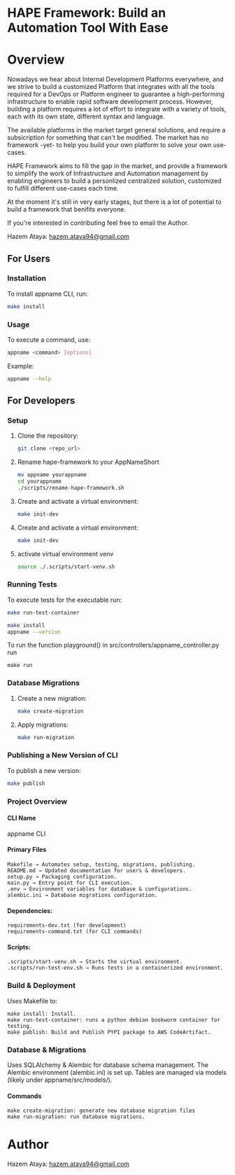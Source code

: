 # HAPE Framework: Build an Automation Tool With Ease

# Overview
Nowadays we hear about Internal Development Platforms everywhere, and we strive to build a customized Platform that integrates with all the tools required for a DevOps or Platform engineer to guarantee a high-performing infrastructure to enable rapid software development process. However, building a platform requires a lot of effort to integrate with a variety of tools, each with its own state, different syntax and language. 

The available platforms in the market target general solutions, and require a subsicription for something that can't be modified. The market has no framework -yet- to help you build your own platform to solve your own use-cases. 

HAPE Framework aims to fill the gap in the market, and provide a framework to simplify the work of Infrastructure and Automation management by enabling engineers to build a personlized centralized solution, customized to fulfill different use-cases each time. 

At the moment it's still in very early stages, but there is a lot of potential to build a framework that benifits everyone. 

If you're interested in contributing feel free to email the Author. 

Hazem Ataya: hazem.ataya94@gmail.com

## For Users

### Installation
To install appname CLI, run:
```sh
make install
```

### Usage
To execute a command, use:
```sh
appname <command> [options]
```
Example:
```sh
appname --help
```

## For Developers

### Setup
1. Clone the repository:
   ```sh
   git clone <repo_url>
   ```
   
2. Rename hape-framework to your AppNameShort
   ```sh
   mv appname yourappname
   cd yourappname
   ./scripts/rename-hape-framework.sh
   ```

3. Create and activate a virtual environment:
   ```sh
   make init-dev

   ```
4. Create and activate a virtual environment:
   ```sh
   make init-dev
   ```
5. activate virtual environment venv
   ```sh
   source ./.scripts/start-venv.sh
   ```

### Running Tests
To execute tests for the executable run:
```sh
make run-test-container
```
```sh
make install
appname --version
```
To run the function playground() in src/controllers/appname_controller.py run
```
make run
```

### Database Migrations
1. Create a new migration:
   ```sh
   make create-migration
   ```
2. Apply migrations:
   ```sh
   make run-migration
   ```

### Publishing a New Version of CLI
To publish a new version:
```sh
make publish
```

### Project Overview
#### CLI Name
appname CLI
#### Primary Files
```
Makefile → Automates setup, testing, migrations, publishing.
README.md → Updated documentation for users & developers.
setup.py → Packaging configuration.
main.py → Entry point for CLI execution.
.env → Environment variables for database & configurations.
alembic.ini → Database migrations configuration.
```
#### Dependencies:
```
requirements-dev.txt (for development)
requirements-command.txt (for CLI commands)
```
#### Scripts:
```
.scripts/start-venv.sh → Starts the virtual environment.
.scripts/run-test-env.sh → Runs tests in a containerized environment.
```

### Build & Deployment
Uses Makefile to:
```
make install: Install.
make run-test-container: runs a python debian bookworm container for testing.
make publish: Build and Publish PYPI package to AWS CodeArtifact.
```

### Database & Migrations
Uses SQLAlchemy & Alembic for database schema management.
The Alembic environment (alembic.ini) is set up.
Tables are managed via models (likely under appname/src/models/).
#### Commands
```
make create-migration: generate new database migration files
make run-migration: run database migrations.
```

# Author
Hazem Ataya: hazem.ataya94@gmail.com